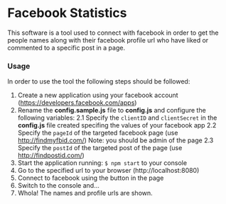 # Facebook Statistics
This software is a tool used to connect with facebook in order to get the people names along with their facebook profile url who have liked or commented to a specific post in a page.
### Usage 
In order to use the tool the following steps should be followed:
1. Create a new application using your facebook account (https://developers.facebook.com/apps)
2. Rename the **config.sample.js** file to **config.js** and configure the following variables:
2.1 Specify the `clientID` and `clientSecret` in the **config.js** file created specifing the values of your facebook app
2.2 Specify the `pageId` of the targeted facebook page (use http://findmyfbid.com/) Note: you should be admin of the page
2.3 Specify the `postId` of the targeted post of the page (use http://findpostid.com/)
3. Start the application running: `$ npm start` to your console
4. Go to the specified url to your browser (http://localhost:8080)
5. Connect to facebook using the button in the page
6. Switch to the console and...
7. Whola! The names and profile urls are shown.